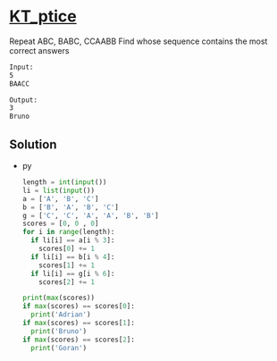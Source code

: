 # [KT_ptice](https://open.kattis.com/problems/ptice)

Repeat ABC, BABC, CCAABB
Find whose sequence contains the most correct answers

```txt
Input:
5
BAACC

Output:
3
Bruno
```

## Solution

* py

  ```py
  length = int(input())
  li = list(input())
  a = ['A', 'B', 'C']
  b = ['B', 'A', 'B', 'C']
  g = ['C', 'C', 'A', 'A', 'B', 'B']
  scores = [0, 0 , 0]
  for i in range(length):
    if li[i] == a[i % 3]:
      scores[0] += 1
    if li[i] == b[i % 4]:
      scores[1] += 1
    if li[i] == g[i % 6]:
      scores[2] += 1

  print(max(scores))
  if max(scores) == scores[0]:
    print('Adrian')
  if max(scores) == scores[1]:
    print('Bruno')
  if max(scores) == scores[2]:
    print('Goran')
  ```
